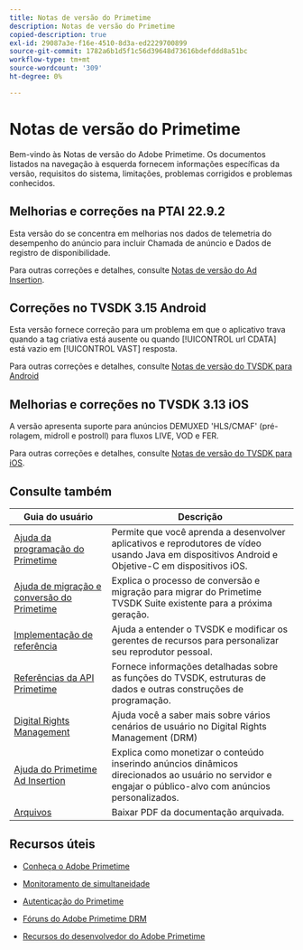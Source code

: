 ```yaml
---
title: Notas de versão do Primetime
description: Notas de versão do Primetime
copied-description: true
exl-id: 29087a3e-f16e-4510-8d3a-ed2229700899
source-git-commit: 1782a6b1d5f1c56d39648d73616bdefddd8a51bc
workflow-type: tm+mt
source-wordcount: '309'
ht-degree: 0%

---
```


# Notas de versão do Primetime

Bem-vindo às Notas de versão do Adobe Primetime. Os documentos listados na navegação à esquerda fornecem informações específicas da versão, requisitos do sistema, limitações, problemas corrigidos e problemas conhecidos.

## Melhorias e correções na PTAI 22.9.2

Esta versão do se concentra em melhorias nos dados de telemetria do desempenho do anúncio para incluir Chamada de anúncio e Dados de registro de disponibilidade.

Para outras correções e detalhes, consulte [Notas de versão do Ad Insertion](/help/release-notes/ptai-22x-release-notes.md).

## Correções no TVSDK 3.15 Android

Esta versão fornece correção para um problema em que o aplicativo trava quando a tag criativa está ausente ou quando [!UICONTROL url CDATA] está vazio em [!UICONTROL VAST] resposta.

Para outras correções e detalhes, consulte [Notas de versão do TVSDK para Android](/help/release-notes/tvsdk-3x-android.md)

## Melhorias e correções no TVSDK 3.13 iOS

A versão apresenta suporte para anúncios DEMUXED &#39;HLS/CMAF&#39; (pré-rolagem, midroll e postroll) para fluxos LIVE, VOD e FER.

Para outras correções e detalhes, consulte [Notas de versão do TVSDK para iOS](../release-notes/tvsdk-3x-ios.md).

## Consulte também

| Guia do usuário | Descrição |
|--- |--- |
| [Ajuda da programação do Primetime](/help/programming/home.md) | Permite que você aprenda a desenvolver aplicativos e reprodutores de vídeo usando Java em dispositivos Android e Objetive-C em dispositivos iOS. |
| [Ajuda de migração e conversão do Primetime](/help/migration-guides/home.md) | Explica o processo de conversão e migração para migrar do Primetime TVSDK Suite existente para a próxima geração. |
| [Implementação de referência](/help/android-reference-implementation/home.md) | Ajuda a entender o TVSDK e modificar os gerentes de recursos para personalizar seu reprodutor pessoal. |
| [Referências da API Primetime](/help/reference/api-references.md) | Fornece informações detalhadas sobre as funções do TVSDK, estruturas de dados e outras construções de programação. |
| [Digital Rights Management](/help/digital-rights-management/home.md) | Ajuda você a saber mais sobre vários cenários de usuário no Digital Rights Management (DRM) |
| [Ajuda do Primetime Ad Insertion](/help/primetime-ad-insertion/home.md) | Explica como monetizar o conteúdo inserindo anúncios dinâmicos direcionados ao usuário no servidor e engajar o público-alvo com anúncios personalizados. |
| [Arquivos](https://helpx.adobe.com/primetime/archives.html) | Baixar PDF da documentação arquivada. |

## Recursos úteis

* [Conheça o Adobe Primetime](https://www.adobe.com/in/marketing/primetime.html)

* [Monitoramento de simultaneidade](https://tve.helpdocsonline.com/concurrency-monitoring-introduction)

* [Autenticação do Primetime](https://tve.helpdocsonline.com/home)

* [Fóruns do Adobe Primetime DRM](https://forums.adobe.com/community/adobe_access)

* [Recursos do desenvolvedor do Adobe Primetime](https://www.adobe.com/devnet/primetime.html)
